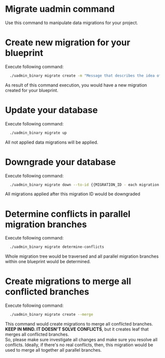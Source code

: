 # Migrate uadmin command

Use this command to manipulate data migrations for your project.

# Create new migration for your blueprint

Execute following command:
```bash
  ./uadmin_binary migrate create -m "Message that describes the idea of your data migration" -b "{{SHORT_NAME_OF_YOUR_BLUEPRINT}}"
```
As result of this command execution, you would have a new migration created for your blueprint.  

# Update your database

Execute following command:
```bash
  ./uadmin_binary migrate up
```
All not applied data migrations will be applied.

# Downgrade your database

Execute following command:
```bash
  ./uadmin_binary migrate down --to-id {{MIGRATION_ID - each migration has ID (int64)}}
```
All migrations applied after this migration ID would be downgraded

# Determine conflicts in parallel migration branches

Execute following command:
```bash
  ./uadmin_binary migrate determine-conflicts
```
Whole migration tree would be traversed and all parallel migration branches within one blueprint would be determined.

# Create migrations to merge all conflicted branches

Execute following command:
```bash
  ./uadmin_binary migrate create --merge
```
This command would create migrations to merge all conflicted branches. **KEEP IN MIND. IT DOESN'T SOLVE CONFLICTS**, but it creates leaf that merges all conflicted branches.  
So, please make sure investigate all changes and make sure you resolve all conflicts. Ideally, if there's no real conflicts, then, this migration would be used to merge all together all parallel branches.
